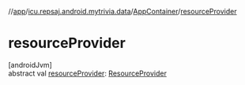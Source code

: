 //[app](../../../index.md)/[icu.repsaj.android.mytrivia.data](../index.md)/[AppContainer](index.md)/[resourceProvider](resource-provider.md)

# resourceProvider

[androidJvm]\
abstract
val [resourceProvider](resource-provider.md): [ResourceProvider](../../icu.repsaj.android.mytrivia.ui.providers/-resource-provider/index.md)
